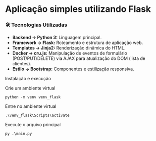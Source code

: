 # Aplicação simples utilizando Flask

### 🛠️ Tecnologias Utilizadas

* **Backend -> Python 3:** Linguagem principal.
* **Framework -> Flask:** Roteamento e estrutura de aplicação web.
* **Templates -> Jinja2:** Renderização dinâmica do HTML.
* **Docker -> cru.js:** Manipulação de eventos de formulário (POST/PUT/DELETE) via AJAX para atualização do DOM (lista de clientes).
* **Estilo -> Bootstrap:** Componentes e estilização responsiva.

Instalação e execução

Crie um ambiente virtual
```
python -m venv venv_flask
```

Entre no ambiente virtual
```
.\venv_flask\Scripts\activate
```

Execute o arquivo principal
```
py .\main.py
```